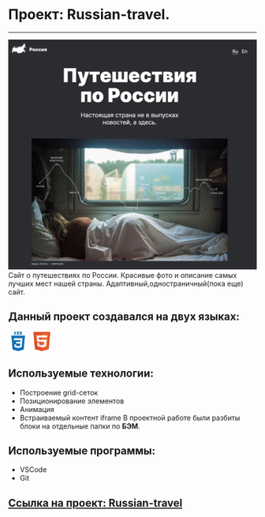 
# Проект: Russian-travel.
---
![Картинка, Путешествие по России](https://github.com/nikolaysaitov/russian-travel/blob/main/images/%D0%A1%D0%BD%D0%B8%D0%BC%D0%BE%D0%BA%20%D1%8D%D0%BA%D1%80%D0%B0%D0%BD%D0%B0%202022-04-17%20%D0%B2%2018.26.04.jpg)
</br>
Сайт о путешествиях по России.
Красивые фото и описание самых лучших мест нашей страны.
Адаптивный,одностраничный(пока еще) сайт. 

## Данный проект создавался на двух языках:
 <img src="https://github.com/devicons/devicon/blob/master/icons/css3/css3-plain-wordmark.svg"  title="CSS3" alt="CSS" width="40" height="40"/>&nbsp;
 <img src="https://github.com/devicons/devicon/blob/master/icons/html5/html5-original.svg" title="HTML5" alt="HTML" width="40" height="40"/>&nbsp;

## Используемые технологии:

- Построение grid-сеток
- Позиционирование элементов
- Анимация
- Встраиваемый контент iframe
В проектной работе были разбиты блоки на отдельные папки по **БЭМ**.

## Используемые программы:
- VSCode
- Git

## [Ссылка на проект: Russian-travel](https://nikolaysaitov.github.io/russian-travel/)
